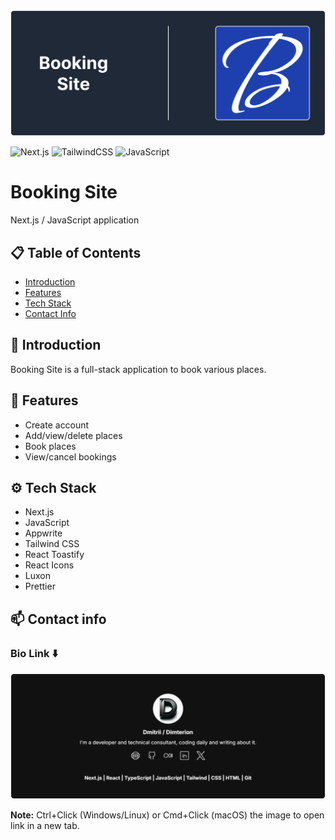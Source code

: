 <img src="./assets/images/booking-site_readme_header.svg" alt="Booking Site readme header" />

![Next.js](https://img.shields.io/badge/Next.js-000000?style=for-the-badge&logo=next.js&logoColor=white) ![TailwindCSS](https://img.shields.io/badge/Tailwind_CSS-38B2AC?style=for-the-badge&logo=tailwind-css&logoColor=white) ![JavaScript](https://img.shields.io/badge/JavaScript-F7DF1E?style=for-the-badge&logo=javascript&logoColor=black)

# Booking Site

Next.js / JavaScript application

## 📋 Table of Contents

- [Introduction](#introduction)
- [Features](#features)
- [Tech Stack](#tech-stack)
- [Contact Info](#contact-info)

## <a id="introduction"></a>🔎 Introduction

Booking Site is a full-stack application to book various places.

## <a id="features"></a>📌 Features

- Create account
- Add/view/delete places
- Book places
- View/cancel bookings

## <a id="tech-stack"></a>⚙️ Tech Stack

- Next.js
- JavaScript
- Appwrite
- Tailwind CSS
- React Toastify
- React Icons
- Luxon
- Prettier

## <a id="contact-info"></a>📫 Contact info

### Bio Link ⬇️

<a href="https://linktr.ee/dimterion">
  <img src="https://raw.githubusercontent.com/Dimterion/Dimterion/1521172f216f8f90db6b3b986c1cbb19994847eb/images/bio_link_image.svg" alt="Dimterion profile links image" />
</a>

**Note:** Ctrl+Click (Windows/Linux) or Cmd+Click (macOS) the image to open link in a new tab.
